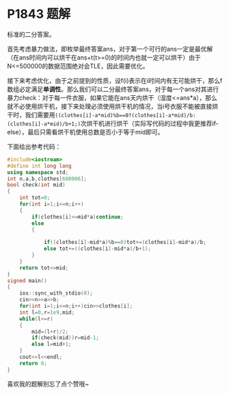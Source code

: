 # P1843 题解

标准的二分答案。

首先考虑暴力做法，即枚举最终答案ans，对于第一个可行的ans一定是最优解（在ans时间内可以烘干在ans+t(t>=0)的时间内也就一定可以烘干）由于N<=500000的数据范围绝对会TLE，因此需要优化。

接下来考虑优化，由于之前提到的性质，设f(i)表示在i时间内有无可能烘干，那么f数组必定满足**单调性**。那么我们可以二分最终答案ans，对于每一个ans对其进行暴力check：对于每一件衣服，如果它能在ans天内烘干（湿度<=ans*a），那么就不必使用烘干机，接下来处理必须使用烘干机的情况，当i号衣服不能被直接烘干时，我们需要用```((clothes[i]-a*mid)%b==0?(clothes[i]-a*mid)/b:(clothes[i]-a*mid)/b+1;)```次烘干机进行烘干（实际写代码的过程中我更推荐if-else），最后只需看烘干机使用总数是否小于等于mid即可。

下面给出参考代码：
```cpp
#include<iostream>
#define int long long
using namespace std;
int n,a,b,clothes[600006];
bool check(int mid)
{
	int tot=0;
	for(int i=1;i<=n;i++)
	{
		if(clothes[i]<=mid*a)continue;
		else 
		{
			
			if((clothes[i]-mid*a)%b==0)tot+=(clothes[i]-mid*a)/b;
			else tot+=((clothes[i]-mid*a)/b+1);
		}
	}
	return tot<=mid;
}
signed main()
{
	ios::sync_with_stdio(0);
	cin>>n>>a>>b;
	for(int i=1;i<=n;i++)cin>>clothes[i];
	int l=0,r=1e9,mid;
	while(l<=r)
	{
		mid=(l+r)/2;
		if(check(mid))r=mid-1;
		else l=mid+1;
	}
	cout<<l<<endl;
	return 0;
} 
```
喜欢我的题解别忘了点个赞哦~